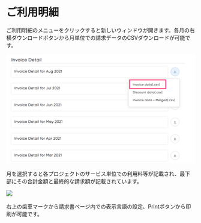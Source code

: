 # ご利用明細

ご利用明細のメニューをクリックすると新しいウィンドウが開きます。各月の右横ダウンロードボタンから月単位での請求データのCSVダウンロードが可能です。

![](../../assets/wave/Invoice-2.png)

月を選択すると各プロジェクトのサービス単位での利用料等が記載され、最下部にその合計金額と最終的な請求額が記載されています。

![](../../assets/wave/2021-09-08_16.44.16.gif)

右上の歯車マークから請求書ページ内での表示言語の設定、Printボタンから印刷が可能です。
